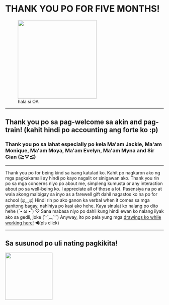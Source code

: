 <!DOCTYPE html>
<html>

<head>
    <title>Thank you letter.</title>
    <link rel="stylesheet" href="stylez.css">
</head>

<div class="container">
<body>
    <h1>THANK YOU PO FOR FIVE MONTHS!</h1>
    <figure>
    <img src="https://i.pinimg.com/originals/88/70/fb/8870fb4d5be03e2a486656e809e940e1.jpg" height="250">
    <figcaption>hala si OA</figcaption>
    </figure>
    <hr>
<main>
    <h2>Thank you po sa pag-welcome sa akin and pag-train! (kahit hindi po accounting ang forte ko :p)</h2>
        <h3>Thank you po sa lahat especially po kela <b>Ma'am Jackie, Ma'am Monique, Ma'am Moya, Ma'am Evelyn, Ma'am Myna and Sir Gian (≧▽≦)</b></h3>
        <hr>
        <p>Thank you po for being kind sa isang katulad ko. Kahit po nagkaron ako ng mga pagkakamali ay hindi po kayo nagalit or sinigawan ako.
            Thank you rin po sa mga concerns niyo po about me, simpleng kumusta or any interaction about po sa well-being ko. I appreciate all of those a lot.
            Pasensiya na po at wala akong maibigay sa inyo as a farewell gift dahil nagastos ko na po for school (ಥ﹏ಥ)
            Hindi rin po ako ganon ka verbal when it comes sa mga ganitong bagay, nahihiya po kasi ako hehe.
            Kaya sinulat ko nalang po dito hehe (´• ω •`) ♡ 
            Sana mabasa niyo po dahil kung hindi ewan ko nalang iiyak ako sa gedli, joke (︶︹︺)
            Anyway, ito po pala yung mga <a href="drawings.html" target="_blank" <em>drawings ko while working here</em>!</a> ◄(pls click)
        </p>
    </main>
    <hr>
<section>
    <h2>Sa susunod po uli nating pagkikita!</h2>
    <div class="center-container">
    <img src="http://i.giphy.com/3o6ZtmfgtKVWw6NhRe.gif" height="150" class="center-image">
    </div>
</section>
</body>
</div>
</html>

